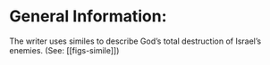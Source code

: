 # General Information:

The writer uses similes to describe God’s total destruction of Israel’s enemies. (See: [[figs-simile]])